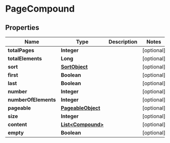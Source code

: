 

# PageCompound


## Properties

| Name | Type | Description | Notes |
|------------ | ------------- | ------------- | -------------|
|**totalPages** | **Integer** |  |  [optional] |
|**totalElements** | **Long** |  |  [optional] |
|**sort** | [**SortObject**](SortObject.md) |  |  [optional] |
|**first** | **Boolean** |  |  [optional] |
|**last** | **Boolean** |  |  [optional] |
|**number** | **Integer** |  |  [optional] |
|**numberOfElements** | **Integer** |  |  [optional] |
|**pageable** | [**PageableObject**](PageableObject.md) |  |  [optional] |
|**size** | **Integer** |  |  [optional] |
|**content** | [**List&lt;Compound&gt;**](Compound.md) |  |  [optional] |
|**empty** | **Boolean** |  |  [optional] |



